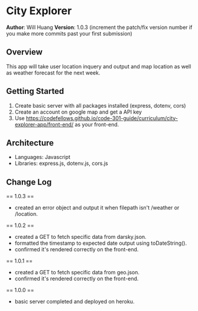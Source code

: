# City Explorer

**Author**: Will Huang
**Version**: 1.0.3 (increment the patch/fix version number if you make more commits past your first submission)

## Overview
<!-- Provide a high level overview of what this application is and why you are building it, beyond the fact that it's an assignment for this class. (i.e. What's your problem domain?) -->
This app will take user location inquery and output and map location as well as weather forecast for the next week.

## Getting Started
<!-- What are the steps that a user must take in order to build this app on their own machine and get it running? -->
1. Create basic server with all packages installed (express, dotenv, cors)
1. Create an account on google map and get a API key
1. Use https://codefellows.github.io/code-301-guide/curriculum/city-explorer-app/front-end/ as your front-end.

## Architecture
<!-- Provide a detailed description of the application design. What technologies (languages, libraries, etc) you're using, and any other relevant design information. -->
- Languages: Javascript
- Libraries: express.js, dotenv.js, cors.js

## Change Log
<!-- Use this area to document the iterative changes made to your application as each feature is successfully implemented. Use time stamps. Here's an examples:

01-01-2001 4:59pm - Application now has a fully-functional express server, with a GET route for the location resource.

## Credits and Collaborations
<!-- Give credit (and a link) to other people or resources that helped you build this application. -->
== 1.0.3 ==
- created an error object and output it when filepath isn't /weather or /location.

== 1.0.2 ==
- created a GET to fetch specific data from darsky.json.
- formatted the timestamp to expected date output using toDateString().
- confirmed it's rendered correctly on the front-end.

== 1.0.1 ==
- created a GET to fetch specific data from geo.json.
- confirmed it's rendered correctly on the front-end.

== 1.0.0 ==
- basic server completed and deployed on heroku.